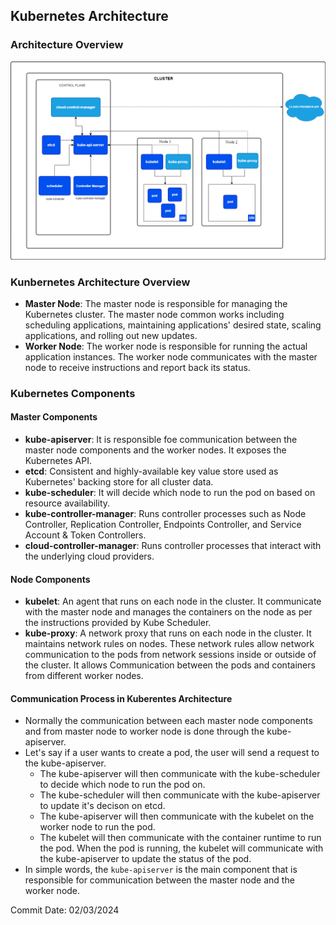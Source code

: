 ## Kubernetes Architecture

### Architecture Overview
![alt text](image.png)

### Kunbernetes Architecture Overview

- **Master Node**: The master node is responsible for managing the Kubernetes cluster. The master node common works including scheduling applications, maintaining applications' desired state, scaling applications, and rolling out new updates.
- **Worker Node**: The worker node is responsible for running the actual application instances. The worker node communicates with the master node to receive instructions and report back its status.

### Kubernetes Components

#### Master Components

- **kube-apiserver**: It is responsible foe communication between the master node components and the worker nodes. It exposes the Kubernetes API.
- **etcd**: Consistent and highly-available key value store used as Kubernetes' backing store for all cluster data.
- **kube-scheduler**: It will decide which node to run the pod on based on resource availability.
- **kube-controller-manager**: Runs controller processes such as Node Controller, Replication Controller, Endpoints Controller, and Service Account & Token Controllers.
- **cloud-controller-manager**: Runs controller processes that interact with the underlying cloud providers.

#### Node Components

- **kubelet**: An agent that runs on each node in the cluster. It communicate with the master node and manages the containers on the node as per the instructions provided by Kube Scheduler.
- **kube-proxy**: A network proxy that runs on each node in the cluster. It maintains network rules on nodes. These network rules allow network communication to the pods from network sessions inside or outside of the cluster. It allows Communication between the pods and containers from different worker nodes.

#### Communication Process in Kuberentes Architecture

- Normally the communication between each master node components and from master node to worker node is done through the kube-apiserver.
- Let's say if a user wants to create a pod, the user will send a request to the kube-apiserver.
    - The kube-apiserver will then communicate with the kube-scheduler to decide which node to run the pod on. 
    - The kube-scheduler will then communicate with the kube-apiserver to update it's decison on etcd.
    - The kube-apiserver will then communicate with the kubelet on the worker node to run the pod. 
    - The kubelet will then communicate with the container runtime to run the pod. When the pod is running, the kubelet will communicate with the kube-apiserver to update the status of the pod.
- In simple words, the `kube-apiserver` is the main component that is responsible for communication between the master node and the worker node.

Commit Date: 02/03/2024

